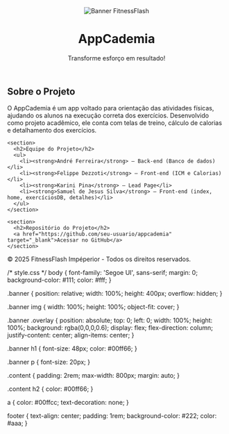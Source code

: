 <!-- index.html -->
<!DOCTYPE html>
<html lang="pt-BR">
<head>
  <meta charset="UTF-8" />
  <meta name="viewport" content="width=device-width, initial-scale=1.0"/>
  <title>AppCademia | FitnessFlash Impéperior</title>
  <link rel="stylesheet" href="style.css"/>
</head>
<body>
  <header class="banner">
    <img src="slide1.png" alt="Banner FitnessFlash" />
    <div class="overlay">
      <h1>AppCademia</h1>
      <p>Transforme esforço em resultado!</p>
    </div>
  </header>

  <main class="content">
    <section>
      <h2>Sobre o Projeto</h2>
      <p>
        O AppCademia é um app voltado para orientação das atividades físicas, ajudando os alunos na execução correta dos exercícios. Desenvolvido como projeto acadêmico, ele conta com telas de treino, cálculo de calorias e detalhamento dos exercícios.
      </p>
    </section>

    <section>
      <h2>Equipe do Projeto</h2>
      <ul>
        <li><strong>André Ferreira</strong> – Back-end (Banco de dados)</li>
        <li><strong>Felippe Dezzoti</strong> – Front-end (ICM e Calorias)</li>
        <li><strong>Karini Pina</strong> – Lead Page</li>
        <li><strong>Samuel de Jesus Silva</strong> – Front-end (index, home, exercíciosDB, detalhes)</li>
      </ul>
    </section>

    <section>
      <h2>Repositório do Projeto</h2>
      <a href="https://github.com/seu-usuario/appcademia" target="_blank">Acessar no GitHub</a>
    </section>
  </main>

  <footer>
    <p>&copy; 2025 FitnessFlash Impéperior - Todos os direitos reservados.</p>
  </footer>
</body>
</html>
/* style.css */
body {
  font-family: 'Segoe UI', sans-serif;
  margin: 0;
  background-color: #111;
  color: #fff;
}

.banner {
  position: relative;
  width: 100%;
  height: 400px;
  overflow: hidden;
}

.banner img {
  width: 100%;
  height: 100%;
  object-fit: cover;
}

.banner .overlay {
  position: absolute;
  top: 0;
  left: 0;
  width: 100%;
  height: 100%;
  background: rgba(0,0,0,0.6);
  display: flex;
  flex-direction: column;
  justify-content: center;
  align-items: center;
}

.banner h1 {
  font-size: 48px;
  color: #00ff66;
}

.banner p {
  font-size: 20px;
}

.content {
  padding: 2rem;
  max-width: 800px;
  margin: auto;
}

.content h2 {
  color: #00ff66;
}

a {
  color: #00ffcc;
  text-decoration: none;
}

footer {
  text-align: center;
  padding: 1rem;
  background-color: #222;
  color: #aaa;
}
